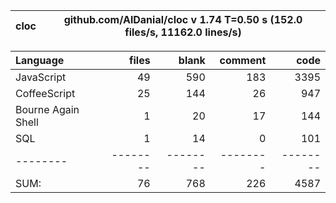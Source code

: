 
cloc|github.com/AlDanial/cloc v 1.74  T=0.50 s (152.0 files/s, 11162.0 lines/s)
--- | ---

Language|files|blank|comment|code
:-------|-------:|-------:|-------:|-------:
JavaScript|49|590|183|3395
CoffeeScript|25|144|26|947
Bourne Again Shell|1|20|17|144
SQL|1|14|0|101
--------|--------|--------|--------|--------
SUM:|76|768|226|4587
